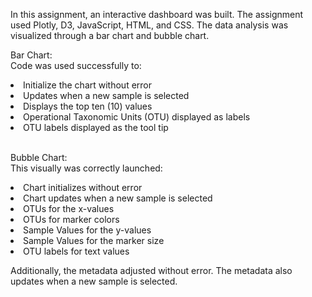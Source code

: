 In this assignment, an interactive dashboard was built. The assignment used Plotly, D3, JavaScript, HTML, and CSS. The data analysis was visualized through a bar chart and bubble chart. <br>

Bar Chart: <br>
Code was used successfully to:
<li>Initialize the chart without error</li>
<li>Updates when a new sample is selected</li>
<li>Displays the top ten (10) values</li>
<li>Operational Taxonomic Units (OTU) displayed as labels</li>
<li>OTU labels displayed as the tool tip</li>

</br>

Bubble Chart:<br>
This visually was correctly launched:
<li>Chart initializes without error</li>
<li>Chart updates when a new sample is selected</li>
<li>OTUs for the x-values</li>
<li>OTUs for marker colors</li>
<li>Sample Values for the y-values</li>
<li>Sample Values for the marker size</li>
<li>OTU labels for text values</li> 

Additionally, the metadata adjusted without error. The metadata also updates when a new sample is selected. 
